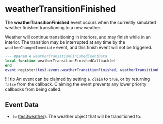 # weatherTransitionFinished
<div class="search_terms" style="display: none">weathertransitionfinished</div>

<!---
	This file is autogenerated. Do not edit this file manually. Your changes will be ignored.
	More information: https://github.com/MWSE/MWSE/tree/master/docs
-->

The **weatherTransitionFinished** event occurs when the currently simulated weather finished transitioning to a new weather.

Weather will continue transitioning in interiors, and may finish while in an interior. The transition may be interrupted at any time by the `weatherChangedImmediate` event, and this finish event will not be triggered.

```lua
--- @param e weatherTransitionFinishedEventData
local function weatherTransitionFinishedCallback(e)
end
event.register(tes3.event.weatherTransitionFinished, weatherTransitionFinishedCallback)
```

!!! tip
	An event can be claimed by setting `e.claim` to `true`, or by returning `false` from the callback. Claiming the event prevents any lower priority callbacks from being called.

## Event Data

* `to` ([tes3weather](../../types/tes3weather)): The weather object that will be transitioned to.

